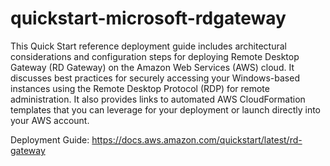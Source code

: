 quickstart-microsoft-rdgateway
==============

This Quick Start reference deployment guide includes architectural considerations and configuration steps for deploying Remote Desktop Gateway (RD Gateway) on the Amazon Web Services (AWS) cloud. It discusses best practices for securely accessing your Windows-based instances using the Remote Desktop Protocol (RDP) for remote administration. It also provides links to automated AWS CloudFormation templates that you can leverage for your deployment or launch directly into your AWS account.

Deployment Guide: https://docs.aws.amazon.com/quickstart/latest/rd-gateway
